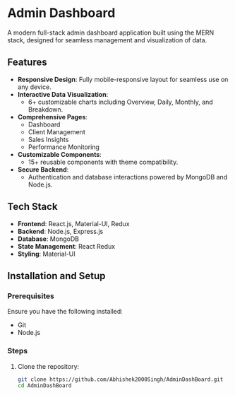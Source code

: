 # Admin Dashboard

A modern full-stack admin dashboard application built using the MERN stack, designed for seamless management and visualization of data.

## Features

- **Responsive Design**: Fully mobile-responsive layout for seamless use on any device.
- **Interactive Data Visualization**:
  - 6+ customizable charts including Overview, Daily, Monthly, and Breakdown.
- **Comprehensive Pages**:
  - Dashboard
  - Client Management
  - Sales Insights
  - Performance Monitoring
- **Customizable Components**:
  - 15+ reusable components with theme compatibility.
- **Secure Backend**:
  - Authentication and database interactions powered by MongoDB and Node.js.

## Tech Stack

- **Frontend**: React.js, Material-UI, Redux
- **Backend**: Node.js, Express.js
- **Database**: MongoDB
- **State Management**: React Redux
- **Styling**: Material-UI

## Installation and Setup

### Prerequisites
Ensure you have the following installed:
- Git
- Node.js

### Steps
1. Clone the repository:
   ```bash
   git clone https://github.com/Abhishek2000Singh/AdminDashBoard.git
   cd AdminDashBoard
